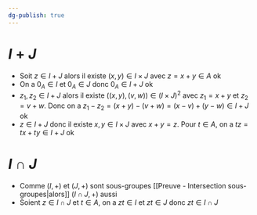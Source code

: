 ```yaml
---
dg-publish: true
---
```


# $I+J$

- Soit $z\in I+J$ alors il existe $(x,y)\in I\times J$ avec $z = x + y \in A$ ok
- On a $0_{A} \in I$ et $0_{A}\in J$ donc $0_{A} \in I + J$ ok
- $z_{1},z_{2} \in I+J$ alors il existe $((x,y),(v,w))\in (I\times J)^{2}$ avec $z_{1}=x+y$ et $z_{2}=v+w$. 
Donc on a $z_{1}-z_{2}=(x+y)-(v+w)=(x-v)+(y-w) \in I+J$ ok
- $z\in I+J$ donc il existe $x,y \in I\times J$ avec $x+y=z$. Pour $t\in A$, on a $tz=tx+ty \in I+J$ ok

# $I\cap J$

- Comme $(I, +)$ et $(J,+)$ sont sous-groupes [[Preuve - Intersection sous-groupes|alors]] $(I \cap J, +)$ aussi
- Soient $z\in I \cap J$ et $t \in A$, on a $zt \in I$ et $zt \in J$ donc $zt \in I\cap J$
